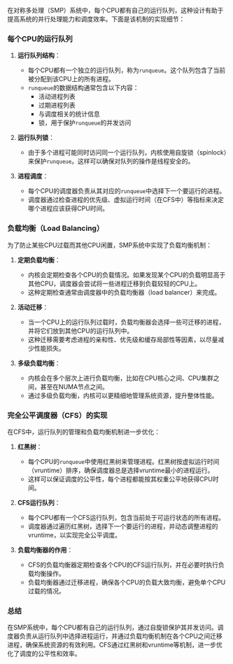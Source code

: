 在对称多处理（SMP）系统中，每个CPU都有自己的运行队列，这种设计有助于提高系统的并行处理能力和调度效率。下面是该机制的实现细节：

### 每个CPU的运行队列

1. **运行队列结构**：
    - 每个CPU都有一个独立的运行队列，称为`runqueue`。这个队列包含了当前被分配到该CPU上的所有进程。
    - `runqueue`的数据结构通常包含以下内容：
        - 活动进程列表
        - 过期进程列表
        - 与调度相关的统计信息
        - 锁，用于保护`runqueue`的并发访问

2. **运行队列锁**：
    - 由于多个进程可能同时访问同一个运行队列，内核使用自旋锁（spinlock）来保护`runqueue`。这样可以确保对队列的操作是线程安全的。

3. **进程调度**：
    - 每个CPU的调度器负责从其对应的`runqueue`中选择下一个要运行的进程。
    - 调度器通过检查进程的优先级、虚拟运行时间（在CFS中）等指标来决定哪个进程应该获得CPU时间。

### 负载均衡（Load Balancing）

为了防止某些CPU过载而其他CPU闲置，SMP系统中实现了负载均衡机制：

1. **定期负载均衡**：
    - 内核会定期检查各个CPU的负载情况。如果发现某个CPU的负载明显高于其他CPU，调度器会尝试将一些进程迁移到负载较轻的CPU上。
    - 这种定期检查通常由调度器中的负载均衡器（load balancer）来完成。

2. **活动迁移**：
    - 当一个CPU上的运行队列过载时，负载均衡器会选择一些可迁移的进程，并将它们放到其他CPU的运行队列中。
    - 这种迁移需要考虑进程的亲和性、优先级和缓存局部性等因素，以尽量减少性能损失。

3. **多级负载均衡**：
    - 内核会在多个层次上进行负载均衡，比如在CPU核心之间、CPU集群之间，甚至在NUMA节点之间。
    - 通过多级负载均衡，内核可以更精细地管理系统资源，提升整体性能。

### 完全公平调度器（CFS）的实现

在CFS中，运行队列的管理和负载均衡机制进一步优化：

1. **红黑树**：
    - 每个CPU的`runqueue`中使用红黑树来管理进程。红黑树按虚拟运行时间（vruntime）排序，确保调度器总是选择vruntime最小的进程运行。
    - 这样可以保证调度的公平性，每个进程都能按其权重公平地获得CPU时间。

2. **CFS运行队列**：
    - 每个CPU都有一个CFS运行队列，包含当前处于可运行状态的所有进程。
    - 调度器通过遍历红黑树，选择下一个要运行的进程，并动态调整进程的vruntime，以实现完全公平调度。

3. **负载均衡器的作用**：
    - CFS的负载均衡器定期检查各个CPU的CFS运行队列，并在必要时执行负载均衡操作。
    - 负载均衡器通过迁移进程，确保各个CPU的负载大致均衡，避免单个CPU过载的情况。

### 总结

在SMP系统中，每个CPU都有自己的运行队列，通过自旋锁保护其并发访问。调度器负责从运行队列中选择进程运行，并通过负载均衡机制在各个CPU之间迁移进程，确保系统资源的有效利用。CFS通过红黑树和vruntime等机制，进一步优化了调度的公平性和效率。